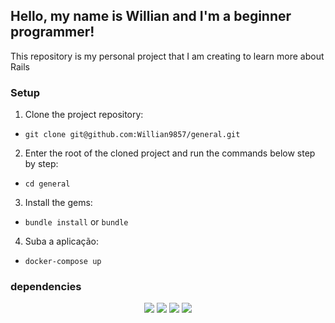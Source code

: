 ## Hello, my name is Willian and I'm a beginner programmer!
This repository is my personal project that I am creating to learn more about Rails

<h3 align="center"></h3>



### Setup
1. Clone the project repository:
- `git clone git@github.com:Willian9857/general.git`

2. Enter the root of the cloned project and run the commands below step by step:
- `cd general`

3. Install the gems:
- `bundle install` or `bundle`

4. Suba a aplicação:
- `docker-compose up`

### dependencies
<div align="center">
  <img src="https://img.shields.io/badge/GitHub-100000?style=for-the-badge&logo=github&logoColor=white">
  <img src="https://img.shields.io/badge/Ruby-CC342D?style=for-the-badge&logo=ruby&logoColor=white">
  <img src="https://img.shields.io/badge/Linux-E34F26?style=for-the-badge&logo=linux&logoColor=black">
  <img src="https://img.shields.io/badge/Ruby_on_Rails-CC0000?style=for-the-badge&logo=ruby-on-rails&logoColor=white">
</div>
